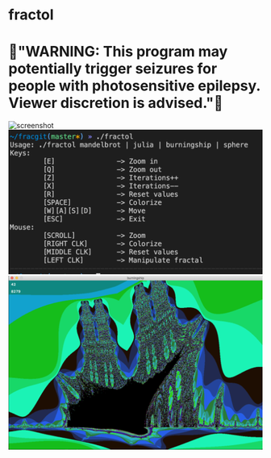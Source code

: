# fractol

# :rotating_light:"WARNING: This program may potentially trigger seizures for people with photosensitive epilepsy. Viewer discretion is advised.":rotating_light:

![screenshot](/screens/Screen1.png?raw=true)
![screenshot](/screens/Screen2.png?raw=true)
![screenshot](/screens/Screen3.png?raw=true)

